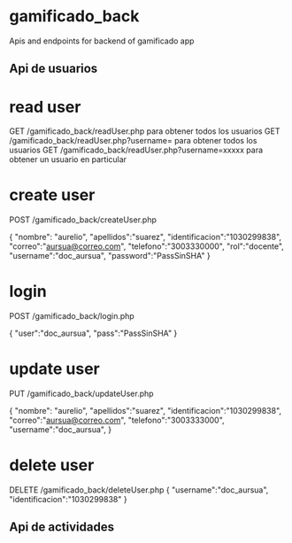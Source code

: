 # gamificado_back

Apis and endpoints for backend of gamificado app

## Api de usuarios

# read user
GET /gamificado_back/readUser.php para obtener todos los usuarios
GET /gamificado_back/readUser.php?username= para obtener todos los usuarios
GET /gamificado_back/readUser.php?username=xxxxx para obtener un usuario en particular

# create user

POST /gamificado_back/createUser.php

{
    "nombre": "aurelio",
    "apellidos":"suarez",
    "identificacion":"1030299838",
    "correo":"aursua@correo.com",
    "telefono":"3003330000",
    "rol":"docente",
    "username":"doc_aursua",
    "password":"PassSinSHA"
}
# login

POST /gamificado_back/login.php 

{
    "user":"doc_aursua",
    "pass":"PassSinSHA"
}

# update user

PUT /gamificado_back/updateUser.php 

{
    "nombre": "aurelio",
    "apellidos":"suarez",
    "identificacion":"1030299838",
    "correo":"aursua@correo.com",
    "telefono":"3003333000",
    "username":"doc_aursua",
}

# delete user

DELETE /gamificado_back/deleteUser.php
{
    "username":"doc_aursua",
    "identificacion":"1030299838"
}

## Api de actividades

